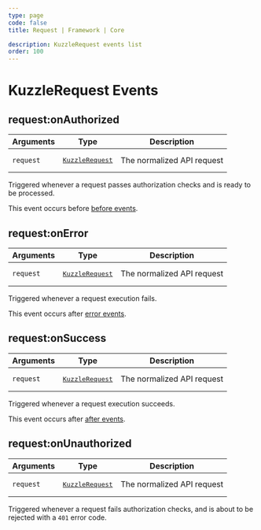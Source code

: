 ```yaml
---
type: page
code: false
title: Request | Framework | Core

description: KuzzleRequest events list
order: 100
---
```


# KuzzleRequest Events

## request:onAuthorized

| Arguments | Type                                                           | Description                |
| --------- | -------------------------------------------------------------- | -------------------------- |
| `request` | <pre><a href=/core/2/framework/classes/kuzzle-request/properties>KuzzleRequest</a></pre> | The normalized API request |

Triggered whenever a request passes authorization checks and is ready to be processed.

This event occurs before [before events](/core/2/framework/events/api#before).

## request:onError

| Arguments | Type                                                           | Description                |
| --------- | -------------------------------------------------------------- | -------------------------- |
| `request` | <pre><a href=/core/2/framework/classes/kuzzle-request/properties>KuzzleRequest</a></pre> | The normalized API request |

Triggered whenever a request execution fails.

This event occurs after [error events](/core/2/framework/events/api#error).

## request:onSuccess

| Arguments | Type                                                           | Description                |
| --------- | -------------------------------------------------------------- | -------------------------- |
| `request` | <pre><a href=/core/2/framework/classes/kuzzle-request/properties>KuzzleRequest</a></pre> | The normalized API request |

Triggered whenever a request execution succeeds.

This event occurs after [after events](/core/2/framework/events/api#after).

## request:onUnauthorized

| Arguments | Type                                                           | Description                |
| --------- | -------------------------------------------------------------- | -------------------------- |
| `request` | <pre><a href=/core/2/framework/classes/kuzzle-request/properties>KuzzleRequest</a></pre> | The normalized API request |

Triggered whenever a request fails authorization checks, and is about to be rejected with a `401` error code.
